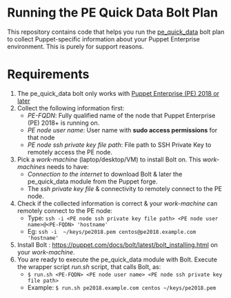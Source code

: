 # Running the PE Quick Data Bolt Plan
This repository contains code that helps you run the [pe_quick_data](https://forge.puppet.com/puppetlabs/pe_quick_data) bolt plan to collect Puppet-specific information about your Puppet Enterprise environment. This is purely for support reasons.

# Requirements
1. The pe_quick_data bolt only works with [Puppet Enterprise (PE) 2018 or later](https://puppet.com/misc/version-history/)
2. Collect the following information first:
   - *PE-FQDN*: Fully qualified name of the node that Puppet Enterprise (PE) 2018+ is running on.
   - *PE node user name*: User name with **sudo access permissions** for that node
   - *PE node ssh private key file path*: File path to SSH Private Key to remotely access the PE node. 
3. Pick a *work-machine* (laptop/desktop/VM) to install Bolt on. This *work-machines* needs to have:
   - *Connection to the internet* to download Bolt & later the pe_quick_data module from the Puppet forge.
   - The *ssh private key file* & connectivity to remotely connect to the PE node.
4. Check if the collected information is correct & your *work-machine* can remotely connect to the PE node: 
   - Type: `ssh -i <PE node ssh private key file path> <PE node user name>@<PE-FQDN> 'hostname'`
   - Eg:   `ssh -i  ~/keys/pe2018.pem centos@pe2018.example.com 'hostname'` 
5. Install Bolt : https://puppet.com/docs/bolt/latest/bolt_installing.html on your *work-machine*.
6. You are ready to execute the pe_quick_data module with Bolt. Execute the wrapper script *run.sh* script, that calls Bolt, as: 
   - `$ run.sh <PE-FQDN> <PE node user name> <PE node ssh private key file path>`
   - Example: `$ run.sh pe2018.example.com centos ~/keys/pe2018.pem`
